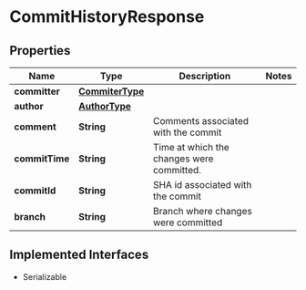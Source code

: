 

# CommitHistoryResponse


## Properties

| Name | Type | Description | Notes |
|------------ | ------------- | ------------- | -------------|
|**committer** | [**CommiterType**](CommiterType.md) |  |  |
|**author** | [**AuthorType**](AuthorType.md) |  |  |
|**comment** | **String** | Comments associated with the commit |  |
|**commitTime** | **String** | Time at which the changes were committed. |  |
|**commitId** | **String** | SHA id associated with the commit |  |
|**branch** | **String** | Branch where changes were committed |  |


## Implemented Interfaces

* Serializable


